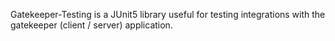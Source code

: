 Gatekeeper-Testing is a JUnit5 library useful for testing integrations with the gatekeeper (client / server) application.

